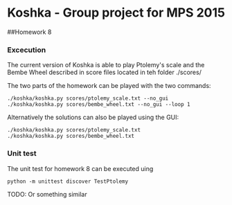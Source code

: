 # Koshka - Group project for MPS 2015

##Homework 8
### Excecution
The current version of Koshka is able to play Ptolemy's scale and the Bembe Wheel described in score files located in teh folder ./scores/

The two parts of the homework can be played with the two commands:

```
./koshka/koshka.py scores/ptolemy_scale.txt --no_gui
./koshka/koshka.py scores/bembe_wheel.txt --no_gui --loop 1
```

Alternatively the solutions can also be played using the GUI:

```
./koshka/koshka.py scores/ptolemy_scale.txt
./koshka/koshka.py scores/bembe_wheel.txt
```

### Unit test
The unit test for homework 8 can be executed uing 

```
python -m unittest discover TestPtolemy 
```
TODO: Or something similar
